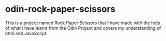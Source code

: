 # odin-rock-paper-scissors
This is a project named Rock Paper Scissors that I have made with the help of what I have learnt from the Odin Project and covers my understanding of html and JavaScript.